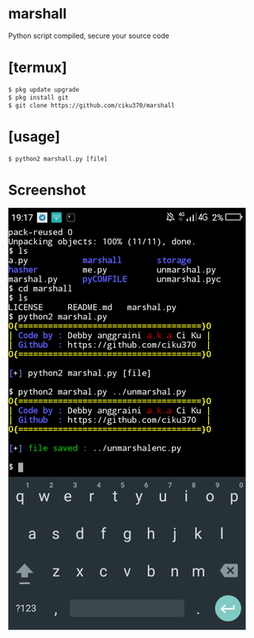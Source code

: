 # marshall
Python script compiled, secure your source code

# [termux]
```
$ pkg update upgrade
$ pkg install git
$ git clone https://github.com/ciku370/marshall
```

# [usage]
```
$ python2 marshall.py [file]
```

# Screenshot
<img src=".images/marshal.png" />
